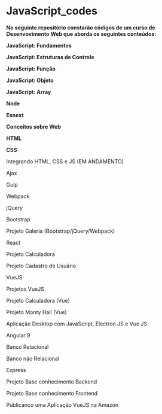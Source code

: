 # JavaScript_codes
 **No seguinte repositório constarão códigos de um curso de Desenvovimento Web que aborda os seguintes conteúdos:**

**JavaScript: Fundamentos**

**JavaScript: Estruturas de Controle**

**JavaScript: Função**

**JavaScript: Objeto**

**JavaScript: Array**

**Node**

**Esnext**

**Conceitos sobre Web**

**HTML** 

**CSS** 

Integrando HTML, CSS e JS (EM ANDAMENTO)

Ajax

Gulp

Webpack

jQuery

Bootstrap

Projeto Galeria (Bootstrap/jQuery/Webpack)

React

Projeto Calculadora

Projeto Cadastro de Usuário

VueJS

Projetos VueJS

Projeto Calculadora (Vue)

Projeto Monty Hall (Vue)

Aplicação Desktop com JavaScript, Electron JS e Vue JS

Angular 9

Banco Relacional

Banco não Relacional

Express

Projeto Base conhecimento Backend

Projeto Base conhecimento Frontend

Publicanco uma Aplicação VueJS na Amazon








